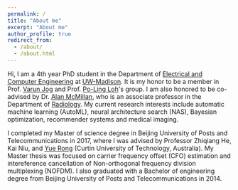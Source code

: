 ```yaml
---
permalink: /
title: "About me"
excerpt: "About me"
author_profile: true
redirect_from: 
  - /about/
  - /about.html
---
```


Hi, I am a 4th year PhD student in the Department of [Electrical and Computer Engineering](https://www.engr.wisc.edu/department/electrical-computer-engineering/) at [UW-Madison](https://www.wisc.edu/). It is my honor to be a member in Prof. [Varun Jog](https://sites.google.com/wisc.edu/vjog/) and Prof. [Po-Ling Loh](http://homepages.cae.wisc.edu/~loh/)'s group. I am also honored to be co-advised by Dr. [Alan McMillan](https://www.radiology.wisc.edu/profile/alan-mcmillan-313/), who is an associate professor in the Department of [Radiology](https://www.radiology.wisc.edu/). My current research interests include automatic machine learning (AutoML), neural architecture search (NAS), Bayesian optimization, recommender systems and medical imaging.

I completed my Master of science degree in Beijing University of Posts and Telecommunications in 2017, where I was advised by Professor Zhiqiang He, Kai Niu, and [Yue Rong](http://ddfe.curtin.edu.au/yurong/) (Curtin University of Technology, Australia). My Master thesis was focused on carrier frequency offset (CFO) estimation and intereference cancellation of Non-orthogonal frequency division multiplexing (NOFDM). I also graduated with a Bachelor of engineering degree from Beijing University of Posts and Telecommunications in 2014.

